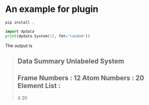 # An example for plugin

```sh
pip install .
```

```py
import dpdata
print(dpdata.System(12, fmt="random"))
```

The output is

> Data Summary
> Unlabeled System
> -------------------
> Frame Numbers     : 12
> Atom Numbers      : 20
> Element List      :
> -------------------
> X
> 20